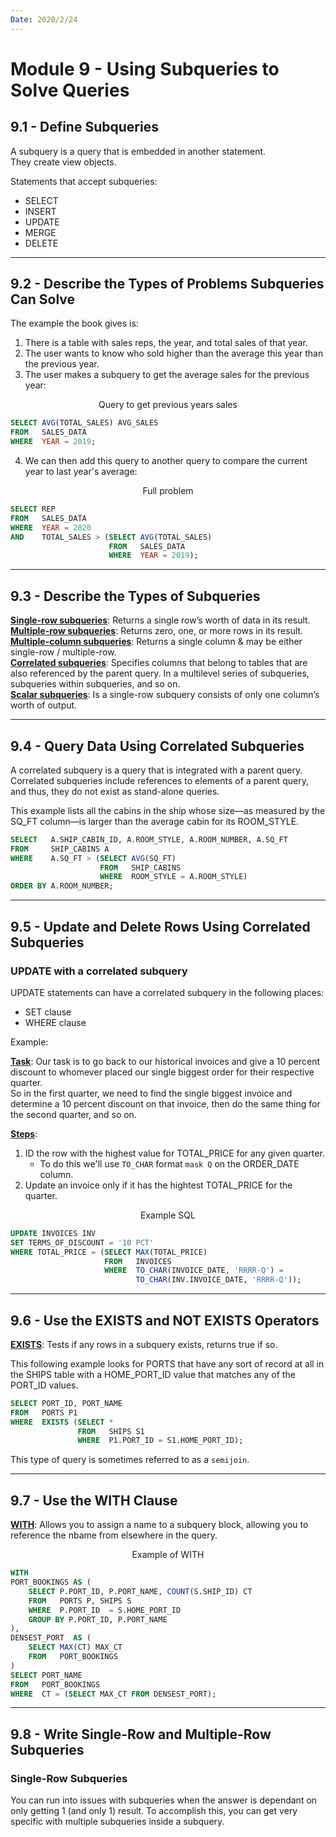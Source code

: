 ```yaml
---
Date: 2020/2/24
---
```


# Module 9 - Using Subqueries to Solve Queries

## 9.1 - Define Subqueries

A subquery is a query that is embedded in another statement.  
They create view objects.

Statements that accept subqueries:

- SELECT
- INSERT
- UPDATE
- MERGE
- DELETE

---

## 9.2 - Describe the Types of Problems Subqueries Can Solve

The example the book gives is:

1. There is a table with sales reps, the year, and total sales of that year.
2. The user wants to know who sold higher than the average this year than the previous year.
3. The user makes a subquery to get the average sales for the previous year:

<center>Query to get previous years sales</center>

```SQL
SELECT AVG(TOTAL_SALES) AVG_SALES
FROM   SALES_DATA
WHERE  YEAR = 2019;
```

4. We can then add this query to another query to compare the current year to last year's average:

<center>Full problem</center>

```SQL
SELECT REP
FROM   SALES_DATA
WHERE  YEAR = 2020
AND    TOTAL_SALES > (SELECT AVG(TOTAL_SALES)
                      FROM   SALES_DATA
                      WHERE  YEAR = 2019);
```

---

## 9.3 - Describe the Types of Subqueries

<u>**Single-row subqueries**</u>: Returns a single row’s worth of data in its result.  
<u>**Multiple-row subqueries**</u>: Returns zero, one, or more rows in its result.  
<u>**Multiple-column subqueries**</u>: Returns a single column & may be either single-row / multiple-row.  
<u>**Correlated subqueries**</u>: Specifies columns that belong to tables that are also referenced by the parent query. In a multilevel series of subqueries, subqueries within subqueries, and so on.  
<u>**Scalar subqueries**</u>: Is a single-row subquery consists of only one column’s worth of output.

---

## 9.4 - Query Data Using Correlated Subqueries

A correlated subquery is a query that is integrated with a parent query.  
Correlated subqueries include references to elements of a parent query, and thus, they do not exist as stand-alone queries.

This example lists all the cabins in the ship whose size—as measured by the SQ_FT column—is larger than the average cabin for its ROOM_STYLE.

```SQL
SELECT   A.SHIP_CABIN_ID, A.ROOM_STYLE, A.ROOM_NUMBER, A.SQ_FT
FROM     SHIP_CABINS A
WHERE    A.SQ_FT > (SELECT AVG(SQ_FT)
                    FROM   SHIP_CABINS
                    WHERE  ROOM_STYLE = A.ROOM_STYLE)
ORDER BY A.ROOM_NUMBER;
```

---

## 9.5 - Update and Delete Rows Using Correlated Subqueries

### UPDATE with a correlated subquery

UPDATE statements can have a correlated subquery in the following places:

- SET clause
- WHERE clause

Example:

<u>**Task**</u>: Our task is to go back to our historical invoices and give a 10 percent discount to whomever placed our single biggest order for their respective quarter.  
So in the first quarter, we need to find the single biggest invoice and determine a 10 percent discount on that invoice, then do the same thing for the second quarter, and so on.

<u>**Steps**</u>:

1. ID the row with the highest value for TOTAL_PRICE for any given quarter.
   - To do this we'll use `TO_CHAR` format `mask Q` on the ORDER_DATE column.
2. Update an invoice only if it has the hightest TOTAL_PRICE for the quarter.

<center>Example SQL</center>

```SQL
UPDATE INVOICES INV
SET TERMS_OF_DISCOUNT = '10 PCT'
WHERE TOTAL_PRICE = (SELECT MAX(TOTAL_PRICE)
                     FROM   INVOICES
                     WHERE  TO_CHAR(INVOICE_DATE, 'RRRR-Q') =
                            TO_CHAR(INV.INVOICE_DATE, 'RRRR-Q'));
```

---

## 9.6 - Use the EXISTS and NOT EXISTS Operators

<u>**EXISTS**</u>: Tests if any rows in a subquery exists, returns true if so.

This following example looks for PORTS that have any sort of record at all in the SHIPS table with a HOME_PORT_ID value that matches any of the PORT_ID values.

```SQL
SELECT PORT_ID, PORT_NAME
FROM   PORTS P1
WHERE  EXISTS (SELECT *
               FROM   SHIPS S1
               WHERE  P1.PORT_ID = S1.HOME_PORT_ID);
```

This type of query is sometimes referred to as a `semijoin`.

---

## 9.7 - Use the WITH Clause

<u>**WITH**</u>: Allows you to assign a name to a subquery block, allowing you to reference the nbame from elsewhere in the query.

<center>Example of WITH</center>

```SQL
WITH
PORT_BOOKINGS AS (
    SELECT P.PORT_ID, P.PORT_NAME, COUNT(S.SHIP_ID) CT
    FROM   PORTS P, SHIPS S
    WHERE  P.PORT_ID  = S.HOME_PORT_ID
    GROUP BY P.PORT_ID, P.PORT_NAME
),
DENSEST_PORT  AS (
    SELECT MAX(CT) MAX_CT
    FROM   PORT_BOOKINGS
)
SELECT PORT_NAME
FROM   PORT_BOOKINGS
WHERE  CT = (SELECT MAX_CT FROM DENSEST_PORT);
```

---

## 9.8 - Write Single-Row and Multiple-Row Subqueries

### Single-Row Subqueries

You can run into issues with subqueries when the answer is dependant on only getting 1 (and only 1) result.
To accomplish this, you can get very specific with multiple subqueries inside a subquery.
